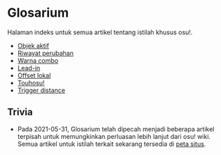 # Glosarium

Halaman indeks untuk semua artikel tentang istilah khusus osu!.

- [Objek aktif](Active_object)
- [Riwayat perubahan](Changelog)
- [Warna combo](Combo_colour)
- [Lead-in](Lead-in)
- [Offset lokal](Local_song_offset)
- [Touhosu!](Touhosu!)
- [Trigger distance](Trigger_distance)

## Trivia

- Pada 2021-05-31, Glosarium telah dipecah menjadi beberapa artikel terpisah untuk memungkinkan perluasan lebih lanjut dari osu! wiki. Semua artikel untuk istilah terkait sekarang tersedia di [peta situs](/wiki/Sitemap).
